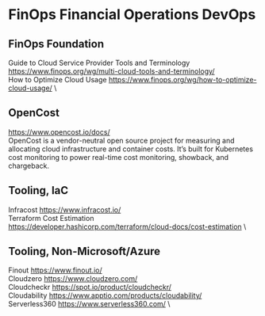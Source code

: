 # FinOps Financial Operations DevOps

## FinOps Foundation
Guide to Cloud Service Provider Tools and Terminology   https://www.finops.org/wg/multi-cloud-tools-and-terminology/ \
How to Optimize Cloud Usage https://www.finops.org/wg/how-to-optimize-cloud-usage/ \

## OpenCost
https://www.opencost.io/docs/ \
OpenCost is a vendor-neutral open source project for measuring and allocating cloud infrastructure and container costs. It’s built for Kubernetes cost monitoring to power real-time cost monitoring, showback, and chargeback.

## Tooling, IaC
Infracost   https://www.infracost.io/ \
Terraform Cost Estimation   https://developer.hashicorp.com/terraform/cloud-docs/cost-estimation \

## Tooling, Non-Microsoft/Azure
Finout  https://www.finout.io/ \
Cloudzero   https://www.cloudzero.com/ \
Cloudcheckr https://spot.io/product/cloudcheckr/ \
Cloudability    https://www.apptio.com/products/cloudability/ \
Serverless360   https://www.serverless360.com/ \
